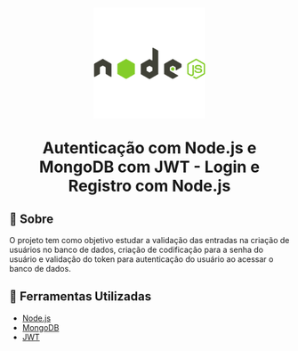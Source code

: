 <h1 align="center" >
  <img src="./imagens/nodejs-logo.svg" alt="" width="200px" height="200px"/>
  <p>
    Autenticação com Node.js e MongoDB com JWT - Login e Registro com Node.js
  </p>
</h1>

## 📕 Sobre

O projeto tem como objetivo estudar a validação das entradas na criação de usuários no banco de dados, criação de codificação para a senha do usuário e validação do token para autenticação do usuário ao acessar o banco de dados.

## 🔧 Ferramentas Utilizadas

- [Node.js](https://nodejs.org/en/)
- [MongoDB](https://www.mongodb.com/)
- [JWT](https://jwt.io/)
<!--

## Como contribuir

```bash
# Clone o projeto
$ git clone

```

````bash
# Instale as dependências (bcrypt, dotenv, express, jsonwebtoken, mongoose, nodemon)
$ npm install

``` -->

````
